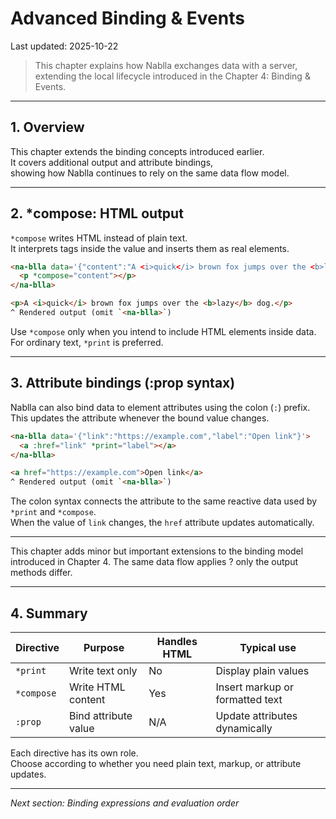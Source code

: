 # Advanced Binding & Events  
Last updated: 2025-10-22

>This chapter explains how Nablla exchanges data with a server, extending the local lifecycle introduced in the Chapter 4: Binding & Events.  

---

## 1. Overview  

This chapter extends the binding concepts introduced earlier.  
It covers additional output and attribute bindings,  
showing how Nablla continues to rely on the same data flow model.  

---

## 2. *compose: HTML output  

`*compose` writes HTML instead of plain text.  
It interprets tags inside the value and inserts them as real elements.  

```html
<na-blla data='{"content":"A <i>quick</i> brown fox jumps over the <b>lazy</b> dog."}'>
  <p *compose="content"></p>
</na-blla>

<p>A <i>quick</i> brown fox jumps over the <b>lazy</b> dog.</p>  
^ Rendered output (omit `<na-blla>`)  

```
Use `*compose` only when you intend to include HTML elements inside data.  
For ordinary text, `*print` is preferred.  

---

## 3. Attribute bindings (:prop syntax)  

Nablla can also bind data to element attributes using the colon (`:`) prefix.  
This updates the attribute whenever the bound value changes.  

```html
<na-blla data='{"link":"https://example.com","label":"Open link"}'>
  <a :href="link" *print="label"></a>
</na-blla>

<a href="https://example.com">Open link</a>  
^ Rendered output (omit `<na-blla>`)  

```

The colon syntax connects the attribute to the same reactive data used by `*print` and `*compose`.  
When the value of `link` changes, the `href` attribute updates automatically.  

---

This chapter adds minor but important extensions to the binding model introduced in Chapter 4.
The same data flow applies ? only the output methods differ.

---

## 4. Summary  

Directive | Purpose | Handles HTML | Typical use  
-----------|----------|---------------|--------------  
`*print` | Write text only | No | Display plain values  
`*compose` | Write HTML content | Yes | Insert markup or formatted text  
`:prop` | Bind attribute value | N/A | Update attributes dynamically  

Each directive has its own role.  
Choose according to whether you need plain text, markup, or attribute updates.

---

_Next section: Binding expressions and evaluation order_  
